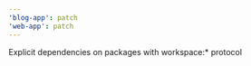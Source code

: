 ```yaml
---
'blog-app': patch
'web-app': patch
---
```


Explicit dependencies on packages with workspace:\* protocol
